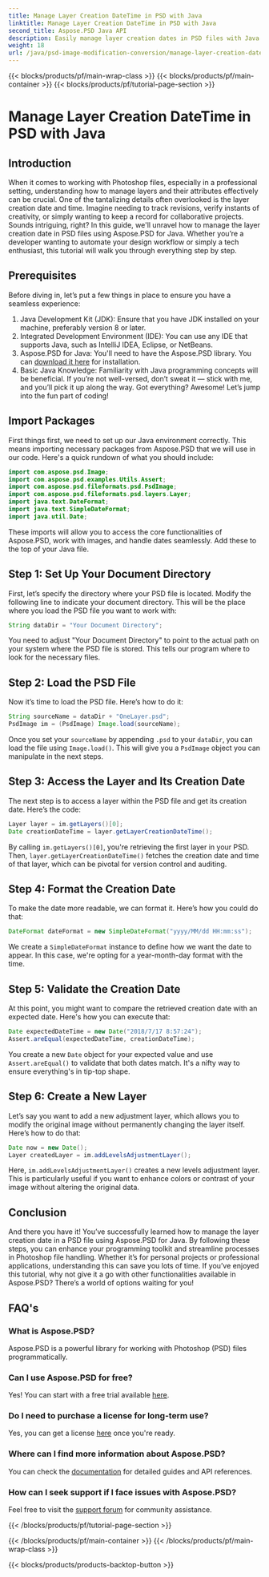 ```yaml
---
title: Manage Layer Creation DateTime in PSD with Java
linktitle: Manage Layer Creation DateTime in PSD with Java
second_title: Aspose.PSD Java API
description: Easily manage layer creation dates in PSD files with Java. This guide walks you through using Aspose.PSD for seamless image handling and layer management.
weight: 18
url: /java/psd-image-modification-conversion/manage-layer-creation-datetime-psd/
---
```


{{< blocks/products/pf/main-wrap-class >}}
{{< blocks/products/pf/main-container >}}
{{< blocks/products/pf/tutorial-page-section >}}

# Manage Layer Creation DateTime in PSD with Java

## Introduction
When it comes to working with Photoshop files, especially in a professional setting, understanding how to manage layers and their attributes effectively can be crucial. One of the tantalizing details often overlooked is the layer creation date and time. Imagine needing to track revisions, verify instants of creativity, or simply wanting to keep a record for collaborative projects. Sounds intriguing, right? In this guide, we'll unravel how to manage the layer creation date in PSD files using Aspose.PSD for Java. Whether you’re a developer wanting to automate your design workflow or simply a tech enthusiast, this tutorial will walk you through everything step by step.
## Prerequisites
Before diving in, let’s put a few things in place to ensure you have a seamless experience:
1. Java Development Kit (JDK): Ensure that you have JDK installed on your machine, preferably version 8 or later.
2. Integrated Development Environment (IDE): You can use any IDE that supports Java, such as IntelliJ IDEA, Eclipse, or NetBeans.
3. Aspose.PSD for Java: You'll need to have the Aspose.PSD library. You can [download it here](https://releases.aspose.com/psd/java/) for installation.
4. Basic Java Knowledge: Familiarity with Java programming concepts will be beneficial. If you’re not well-versed, don’t sweat it — stick with me, and you’ll pick it up along the way.
Got everything? Awesome! Let’s jump into the fun part of coding!
## Import Packages
First things first, we need to set up our Java environment correctly. This means importing necessary packages from Aspose.PSD that we will use in our code. Here's a quick rundown of what you should include:
```java
import com.aspose.psd.Image;
import com.aspose.psd.examples.Utils.Assert;
import com.aspose.psd.fileformats.psd.PsdImage;
import com.aspose.psd.fileformats.psd.layers.Layer;
import java.text.DateFormat;
import java.text.SimpleDateFormat;
import java.util.Date;
```
These imports will allow you to access the core functionalities of Aspose.PSD, work with images, and handle dates seamlessly. Add these to the top of your Java file.
## Step 1: Set Up Your Document Directory
First, let’s specify the directory where your PSD file is located. Modify the following line to indicate your document directory. This will be the place where you load the PSD file you want to work with:
```java
String dataDir = "Your Document Directory";
```

You need to adjust "Your Document Directory" to point to the actual path on your system where the PSD file is stored. This tells our program where to look for the necessary files.
## Step 2: Load the PSD File
Now it’s time to load the PSD file. Here’s how to do it:
```java
String sourceName = dataDir + "OneLayer.psd";
PsdImage im = (PsdImage) Image.load(sourceName);
```

Once you set your `sourceName` by appending `.psd` to your `dataDir`, you can load the file using `Image.load()`. This will give you a `PsdImage` object you can manipulate in the next steps.
## Step 3: Access the Layer and Its Creation Date
The next step is to access a layer within the PSD file and get its creation date. Here’s the code:
```java
Layer layer = im.getLayers()[0];
Date creationDateTime = layer.getLayerCreationDateTime();
```

By calling `im.getLayers()[0]`, you're retrieving the first layer in your PSD. Then, `layer.getLayerCreationDateTime()` fetches the creation date and time of that layer, which can be pivotal for version control and auditing.
## Step 4: Format the Creation Date
To make the date more readable, we can format it. Here’s how you could do that:
```java
DateFormat dateFormat = new SimpleDateFormat("yyyy/MM/dd HH:mm:ss");
```

We create a `SimpleDateFormat` instance to define how we want the date to appear. In this case, we're opting for a year-month-day format with the time.
## Step 5: Validate the Creation Date
At this point, you might want to compare the retrieved creation date with an expected date. Here's how you can execute that:
```java
Date expectedDateTime = new Date("2018/7/17 8:57:24");
Assert.areEqual(expectedDateTime, creationDateTime);
```

You create a new `Date` object for your expected value and use `Assert.areEqual()` to validate that both dates match. It's a nifty way to ensure everything's in tip-top shape.
## Step 6: Create a New Layer
Let’s say you want to add a new adjustment layer, which allows you to modify the original image without permanently changing the layer itself. Here’s how to do that:
```java
Date now = new Date();
Layer createdLayer = im.addLevelsAdjustmentLayer();
```

Here, `im.addLevelsAdjustmentLayer()` creates a new levels adjustment layer. This is particularly useful if you want to enhance colors or contrast of your image without altering the original data.
## Conclusion
And there you have it! You’ve successfully learned how to manage the layer creation date in a PSD file using Aspose.PSD for Java. By following these steps, you can enhance your programming toolkit and streamline processes in Photoshop file handling. Whether it’s for personal projects or professional applications, understanding this can save you lots of time.
If you’ve enjoyed this tutorial, why not give it a go with other functionalities available in Aspose.PSD? There’s a world of options waiting for you!
## FAQ's
### What is Aspose.PSD?  
Aspose.PSD is a powerful library for working with Photoshop (PSD) files programmatically.
### Can I use Aspose.PSD for free?  
Yes! You can start with a free trial available [here](https://releases.aspose.com/).
### Do I need to purchase a license for long-term use?  
Yes, you can get a license [here](https://purchase.aspose.com/buy) once you're ready.
### Where can I find more information about Aspose.PSD?  
You can check the [documentation](https://reference.aspose.com/psd/java/) for detailed guides and API references.
### How can I seek support if I face issues with Aspose.PSD?  
Feel free to visit the [support forum](https://forum.aspose.com/c/psd/34) for community assistance.

{{< /blocks/products/pf/tutorial-page-section >}}

{{< /blocks/products/pf/main-container >}}
{{< /blocks/products/pf/main-wrap-class >}}

{{< blocks/products/products-backtop-button >}}
